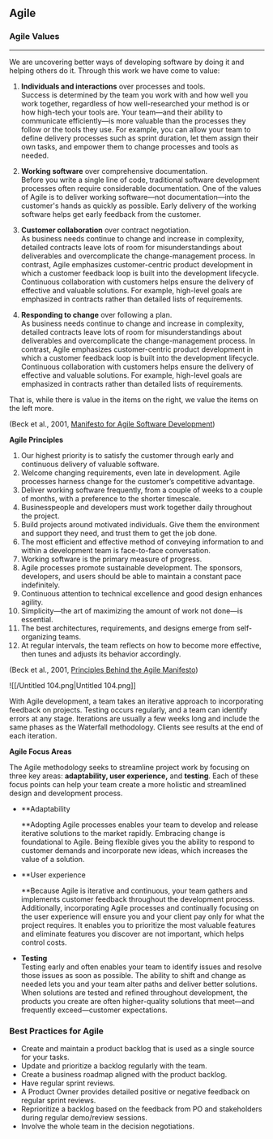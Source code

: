 ## **Agile**

### **Agile Values**

---

We are uncovering better ways of developing software by doing it and helping others do it. Through this work we have come to value:

1. **Individuals and interactions** over processes and tools.  
    Success is determined by the team you work with and how well you work together, regardless of how well-researched your method is or how high-tech your tools are. Your team—and their ability to communicate efficiently—is more valuable than the processes they follow or the tools they use. For example, you can allow your team to define delivery processes such as sprint duration, let them assign their own tasks, and empower them to change processes and tools as needed.  
    
2. **Working software** over comprehensive documentation.  
    Before you write a single line of code, traditional software development processes often require considerable documentation. One of the values of Agile is to deliver working software—not documentation—into the customer's hands as quickly as possible. Early delivery of the working software helps get early feedback from the customer.  
    
3. **Customer collaboration** over contract negotiation.  
    As business needs continue to change and increase in complexity, detailed contracts leave lots of room for misunderstandings about deliverables and overcomplicate the change-management process. In contrast, Agile emphasizes customer-centric product development in which a customer feedback loop is built into the development lifecycle. Continuous collaboration with customers helps ensure the delivery of effective and valuable solutions. For example, high-level goals are emphasized in contracts rather than detailed lists of requirements.  
    
4. **Responding to change** over following a plan.  
    As business needs continue to change and increase in complexity, detailed contracts leave lots of room for misunderstandings about deliverables and overcomplicate the change-management process. In contrast, Agile emphasizes customer-centric product development in which a customer feedback loop is built into the development lifecycle. Continuous collaboration with customers helps ensure the delivery of effective and valuable solutions. For example, high-level goals are emphasized in contracts rather than detailed lists of requirements.  
    

That is, while there is value in the items on the right, we value the items on the left more.

(Beck et al., 2001, [Manifesto for Agile Software Development](https://agilemanifesto.org/))

  

**Agile Principles**

1. Our highest priority is to satisfy the customer through early and continuous delivery of valuable software.
2. Welcome changing requirements, even late in development. Agile processes harness change for the customer’s competitive advantage.
3. Deliver working software frequently, from a couple of weeks to a couple of months, with a preference to the shorter timescale.
4. Businesspeople and developers must work together daily throughout the project.
5. Build projects around motivated individuals. Give them the environment and support they need, and trust them to get the job done.
6. The most efficient and effective method of conveying information to and within a development team is face-to-face conversation.
7. Working software is the primary measure of progress.
8. Agile processes promote sustainable development. The sponsors, developers, and users should be able to maintain a constant pace indefinitely.
9. Continuous attention to technical excellence and good design enhances agility.
10. Simplicity—the art of maximizing the amount of work not done—is essential.
11. The best architectures, requirements, and designs emerge from self-organizing teams.
12. At regular intervals, the team reflects on how to become more effective, then tunes and adjusts its behavior accordingly.

(Beck et al., 2001, [Principles Behind the Agile Manifesto](https://agilemanifesto.org/principles.html))

![[/Untitled 104.png|Untitled 104.png]]

With Agile development, a team takes an iterative approach to incorporating feedback on projects. Testing occurs regularly, and a team can identify errors at any stage. Iterations are usually a few weeks long and include the same phases as the Waterfall methodology. Clients see results at the end of each iteration.

**Agile Focus Areas**

The Agile methodology seeks to streamline project work by focusing on three key areas: **adaptability, user experience,** and **testing**. Each of these focus points can help your team create a more holistic and streamlined design and development process.

- **Adaptability  
      
    **Adopting Agile processes enables your team to develop and release iterative solutions to the market rapidly. Embracing change is foundational to Agile. Being flexible gives you the ability to respond to customer demands and incorporate new ideas, which increases the value of a solution.
- **User experience  
      
    **Because Agile is iterative and continuous, your team gathers and implements customer feedback throughout the development process. Additionally, incorporating Agile processes and continually focusing on the user experience will ensure you and your client pay only for what the project requires. It enables you to prioritize the most valuable features and eliminate features you discover are not important, which helps control costs.
- **Testing**  
    Testing early and often enables your team to identify issues and resolve those issues as soon as possible. The ability to shift and change as needed lets you and your team alter paths and deliver better solutions. When solutions are tested and refined throughout development, the products you create are often higher-quality solutions that meet—and frequently exceed—customer expectations.  
    

### **Best Practices for Agile**

- Create and maintain a product backlog that is used as a single source for your tasks.
- Update and prioritize a backlog regularly with the team.
- Create a business roadmap aligned with the product backlog.
- Have regular sprint reviews.
- A Product Owner provides detailed positive or negative feedback on regular sprint reviews.
- Reprioritize a backlog based on the feedback from PO and stakeholders during regular demo/review sessions.
- Involve the whole team in the decision negotiations.